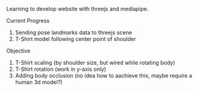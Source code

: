 Learning to develop website with threejs and mediapipe.

Current Progress
1. Sending pose landmarks data to threejs scene
2. T-Shirt model following center point of shoulder

Objective
1. T-Shirt scaling (by shoulder size, but wired while rotating body)
2. T-Shirt rotation (work in y-axis only)
3. Adding body occlusion (no idea how to aachieve this, maybe require a human 3d model?)
